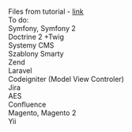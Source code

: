 Files from tutorial - [link](https://www.youtube.com/watch?v=kByr0ifju4k&index=5&list=PL0eyrZgxdwhwBToawjm9faF1ixePexft-) <br>
To do: <br>
Symfony, Symfony 2 <br>
Doctrine 2 +Twig <br>
Systemy CMS <br>
Szablony Smarty <br>
Zend <br>
Laravel <br>
Codeigniter (Model View Controler) <br>
Jira <br>
AES <br>
Confluence <br>
Magento, Magento 2 <br>
Yii <br>
